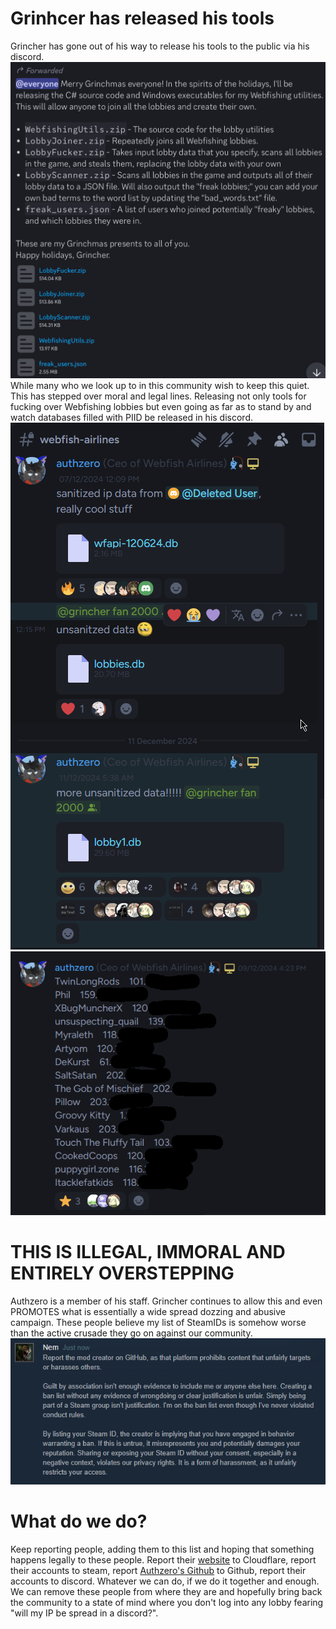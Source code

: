 # Grinhcer has released his tools
Grincher has gone out of his way to release his tools to the public via his discord.
![Grincher announcing the release of his tools](docs/images/release.png)
While many who we look up to in this community wish to keep this quiet. This has stepped over moral and legal lines. Releasing not only tools for fucking over Webfishing lobbies but even going as far as to stand by and watch databases filled with PIID be released in his discord.
![authzero releasing database files with unsanitized data](docs/images/databases.png)
![authzero pasting IP addresses into a discord channel](docs/images/ips.png)
# THIS IS ILLEGAL, IMMORAL AND ENTIRELY OVERSTEPPING
Authzero is a member of his staff. Grincher continues to allow this and even PROMOTES what is essentially a wide spread dozzing and abusive campaign. These people believe my list of SteamIDs is somehow worse than the active crusade they go on against our community.
![A member of grincher's fanclub saying that my list goes against Github tos](docs/images/nem.png)
# What do we do?
Keep reporting people, adding them to this list and hoping that something happens legally to these people. Report their [website](https://webfish-airlines.com) to Cloudflare, report their accounts to steam, report [Authzero's Github](https://github.com/Auth-Xero/WebfishAirlines-ATC) to Github, report their accounts to discord. Whatever we can do, if we do it together and enough. We can remove these people from where they are and hopefully bring back the community to a state of mind where you don't log into any lobby fearing "will my IP be spread in a discord?".
